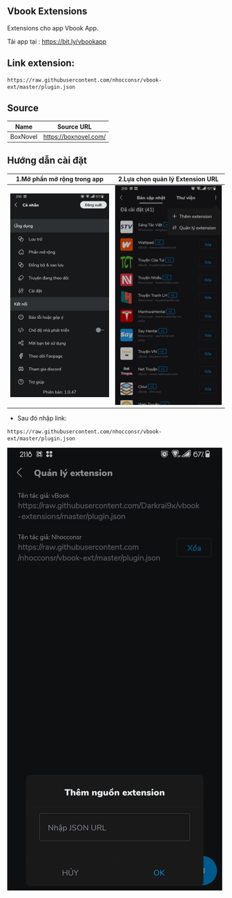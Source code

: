 ## Vbook Extensions
Extensions cho app Vbook App.

Tải app tại : https://bit.ly/vbookapp

## Link extension: 
```
https://raw.githubusercontent.com/nhocconsr/vbook-ext/master/plugin.json
```
## Source 

| Name               | Source URL                                 |
| ------------------ | ------------------------------------------ |
| BoxNovel           | https://boxnovel.com/                      |

## Hướng dẫn cài đặt

| 1.Mở phần mở rộng trong app   | 2.Lựa chọn quản lý Extension URL  |
| ----------------------------- | --------------------------------- |
| <img src="huongdan/extension.jpg" width="500">| <img src="huongdan/add.jpg" width="500">|

* Sau đó nhập link:
```
https://raw.githubusercontent.com/nhocconsr/vbook-ext/master/plugin.json
```
![alt](huongdan/adds.jpg)

